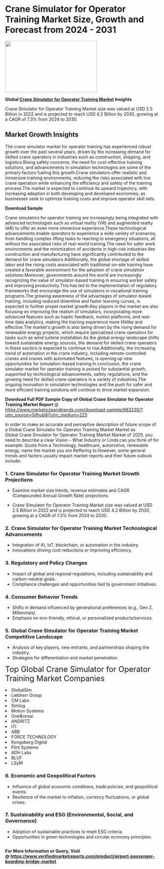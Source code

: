 <H1>Crane Simulator for Operator Training Market Size, Growth and Forecast from 2024 - 2031</H1><img class="aligncenter size-medium wp-image-584254" src="https://thirdeyenews.in/wp-content/uploads/2024/09/Global-Market-Research-300x168.jpeg" alt="" width="300" height="168" /><p><strong>Global&nbsp;<a href="https://www.marketsizeandtrends.com/download-sample/683230/?utm_source=Github8j?utm_medium=225">Crane Simulator for Operator Training Market</a> Insights</strong></p><p>Crane Simulator for Operator Training Market size was valued at USD 2.5 Billion in 2022 and is projected to reach USD 4.2 Billion by 2030, growing at a CAGR of 7.3% from 2024 to 2030.</p><p><h2>Market Growth Insights</h2> <p>The crane simulator market for operator training has experienced robust growth over the past several years, driven by the increasing demand for skilled crane operators in industries such as construction, shipping, and logistics.Rising safety concerns, the need for cost-effective training solutions, and advancements in simulation technologies are some of the primary factors fueling this growth.Crane simulators offer realistic and immersive training environments, reducing the risks associated with live crane operation while enhancing the efficiency and safety of the training process.The market is expected to continue its upward trajectory, with increasing adoption in both developing and developed economies, as businesses seek to optimize training costs and improve operator skill sets.</p> <p><strong>Download Sample</strong></p> <p>Crane simulators for operator training are increasingly being integrated with advanced technologies such as virtual reality (VR) and augmented reality (AR) to offer an even more immersive experience.These technological advancements enable operators to experience a wide variety of scenarios, from handling complex lifting tasks to reacting to emergency situations, all without the associated risks of real-world training.The need for safer work environments and the minimization of accidents in high-risk industries like construction and manufacturing have significantly contributed to the demand for crane simulators.Additionally, the global shortage of skilled labor and the rising costs associated with traditional on-site training have created a favorable environment for the adoption of crane simulation solutions.Moreover, governments around the world are increasingly recognizing the value of simulator-based training in ensuring worker safety and improving productivity.This has led to the implementation of regulatory frameworks that encourage the use of simulators in vocational training programs.The growing awareness of the advantages of simulator-based training, including reduced downtime and faster learning curves, is expected to further propel market growth.Key players in the market are also focusing on improving the realism of simulators, incorporating more advanced features such as haptic feedback, motion platforms, and real-time data analytics, making the training experience more lifelike and effective.The market's growth is also being driven by the rising demand for renewable energy projects, which require specialized crane operators for tasks such as wind turbine installation.As the global energy landscape shifts toward sustainable energy sources, the demand for skilled crane operators in these sectors is expected to continue to rise.Additionally, the increasing trend of automation in the crane industry, including remote-controlled cranes and cranes with automated features, is opening up new opportunities for simulation-based training.In conclusion, the crane simulator market for operator training is poised for substantial growth, supported by technological advancements, safety regulations, and the growing need for skilled crane operators in a variety of industries.The ongoing innovation in simulation technologies and the push for safer and more efficient training solutions will continue to drive market expansion.<p><span class=""><strong>Download Full PDF Sample Copy of Global Crane Simulator for Operator Training Market Report</strong> @ <a href="https://www.marketsizeandtrends.com/download-sample/683230/?utm_source=Github8j?utm_medium=225" target="_blank">https://www.marketsizeandtrends.com/download-sample/683230/?utm_source=Github8j?utm_medium=225</a></span></p><p>In order to make an accurate and perceptive description of future scope of a Global&nbsp;Crane Simulator for Operator Training Market Market as Global&nbsp;Crane Simulator for Operator Training Market Market of 2025, you need to describe a clear Vision &ndash; What Industry or Linda can you think of for example: Quote from a Technology, healthcare, automotive, renewable energy, name the market you are Reffering to.However, some general trends and factors usually impact market reports and their future outlook include:</p><h3>1.&nbsp;<strong>Crane Simulator for Operator Training Market Growth Projections</strong></h3><ul><li>Examine market size trends, revenue estimates and CAGR (Compounded Annual Growth Rate) projections.</li><li><p>Crane Simulator for Operator Training Market size was valued at USD 2.5 Billion in 2022 and is projected to reach USD 4.2 Billion by 2030, growing at a CAGR of 7.3% from 2024 to 2030.</p></li></ul><h3>2.&nbsp;<strong>Crane Simulator for Operator Training Market Technological Advancements</strong></h3><ul><li>Integration of AI, IoT, blockchain, or automation in the industry.</li><li>Innovations driving cost reductions or improving efficiency.</li></ul><h3>3.&nbsp;<strong>Regulatory and Policy Changes</strong></h3><ul><li>Impact of global and regional regulations, including sustainability and carbon-neutral goals.</li><li>Compliance challenges and opportunities tied to government initiatives.</li></ul><h3>4.&nbsp;<strong>Consumer Behavior Trends</strong></h3><ul><li>Shifts in demand influenced by generational preferences (e.g., Gen Z, Millennials).</li><li>Emphasis on eco-friendly, ethical, or personalized products/services.</li></ul><h3>5.&nbsp;<strong>Global Crane Simulator for Operator Training Market Competitive Landscape</strong></h3><ul><li>Analysis of key players, new entrants, and partnerships shaping the industry.</li><li>Strategies for differentiation and market penetration.</li></ul><p data-pm-slice="1 1 []"><span style="color: inherit; font-family: inherit; font-size: 25px;">Top Global Crane Simulator for Operator Training Market Companies</span></p><div class="" data-test-id=""><p><li>GlobalSim</li><li> Liebherr Group</li><li> CM Labs</li><li> Simlog</li><li> Motion Systems</li><li> OneBonsai</li><li> ANDRITZ</li><li> ITI</li><li> ABB</li><li> FORCE TECHNOLOGY</li><li> Kongsberg Digital</li><li> Flint Systems</li><li> ADH Labs</li><li> BLUF</li><li> LSyM</li></p></div><h3>6.&nbsp;<strong>Economic and Geopolitical Factors</strong></h3><ul><li>Influence of global economic conditions, trade policies, and geopolitical events.</li><li>Resilience of the market to inflation, currency fluctuations, or global crises.</li></ul><h3>7.&nbsp;<strong>Sustainability and ESG (Environmental, Social, and Governance)</strong></h3><ul><li>Adoption of sustainable practices to meet ESG criteria.</li><li>Opportunities in green technologies and circular economy principles.</li></ul><h2><strong style="font-size: 14px;">For More Information or Query, Visit @&nbsp;</strong><a style="background-color: #ffffff; font-size: 14px;" href="https://www.marketsizeandtrends.com/report/crane-simulator-for-operator-training-market/" target="_blank">https://www.verifiedmarketreports.com/product/airport-passenger-boarding-bridge-market</a></h2>